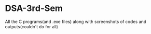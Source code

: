 # DSA-3rd-Sem
All the C programs(and .exe files) along with screenshots of codes and outputs(couldn't do for all)
